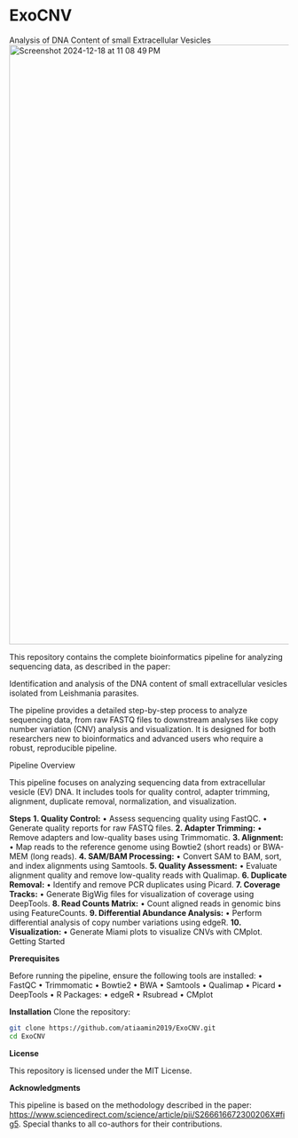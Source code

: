 # ExoCNV
Analysis of DNA Content of small Extracellular Vesicles
<img width="1080" alt="Screenshot 2024-12-18 at 11 08 49 PM" src="https://github.com/user-attachments/assets/b21e77a6-7fe4-47c7-9932-30b1b484d1c8" />


This repository contains the complete bioinformatics pipeline for analyzing sequencing data, as described in the paper:

Identification and analysis of the DNA content of small extracellular vesicles isolated from Leishmania parasites.

The pipeline provides a detailed step-by-step process to analyze sequencing data, from raw FASTQ files to downstream analyses like copy number variation (CNV) analysis and visualization. It is designed for both researchers new to bioinformatics and advanced users who require a robust, reproducible pipeline.

Pipeline Overview

This pipeline focuses on analyzing sequencing data from extracellular vesicle (EV) DNA. It includes tools for quality control, adapter trimming, alignment, duplicate removal, normalization, and visualization.

**Steps**
	**1.	Quality Control:**
	•	Assess sequencing quality using FastQC.
	•	Generate quality reports for raw FASTQ files.
	**2.	Adapter Trimming:**
	•	Remove adapters and low-quality bases using Trimmomatic.
	**3.	Alignment:**
	•	Map reads to the reference genome using Bowtie2 (short reads) or BWA-MEM (long reads).
	**4.	SAM/BAM Processing:**
	•	Convert SAM to BAM, sort, and index alignments using Samtools.
	**5.	Quality Assessment:**
	•	Evaluate alignment quality and remove low-quality reads with Qualimap.
	**6.	Duplicate Removal:**
	•	Identify and remove PCR duplicates using Picard.
	**7.	Coverage Tracks:**
	•	Generate BigWig files for visualization of coverage using DeepTools.
	**8.	Read Counts Matrix:**
	•	Count aligned reads in genomic bins using FeatureCounts.
	**9.	Differential Abundance Analysis:**
	•	Perform differential analysis of copy number variations using edgeR.
	**10.	Visualization:**
	•	Generate Miami plots to visualize CNVs with CMplot.
Getting Started

**Prerequisites**

Before running the pipeline, ensure the following tools are installed:
	•	FastQC
	•	Trimmomatic
	•	Bowtie2
	•	BWA
	•	Samtools
	•	Qualimap
	•	Picard
	•	DeepTools
	•	R Packages:
	•	edgeR
	•	Rsubread
	•	CMplot

**Installation**
Clone the repository:

```bash
git clone https://github.com/atiaamin2019/ExoCNV.git
cd ExoCNV
```

**License**

This repository is licensed under the MIT License.

**Acknowledgments**

This pipeline is based on the methodology described in the paper: https://www.sciencedirect.com/science/article/pii/S266616672300206X#fig5. Special thanks to all co-authors for their contributions. 
 
 
